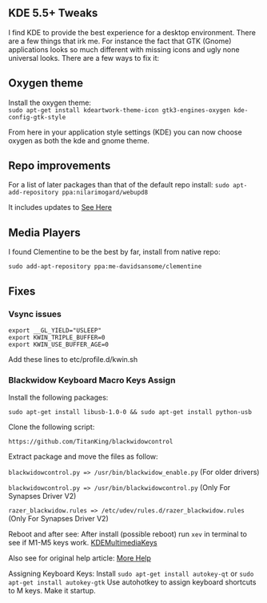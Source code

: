 ## KDE 5.5+ Tweaks ##
I find KDE to provide the best experience for a desktop environment. There are a few things that irk me. For instance the fact that GTK (Gnome) applications looks so much different with missing icons and ugly none universal looks. There are a few ways to fix it:

## Oxygen theme
Install the oxygen theme:  
`sudo apt-get install kdeartwork-theme-icon gtk3-engines-oxygen kde-config-gtk-style`

From here in your application style settings (KDE) you can now choose oxygen as both the kde and gnome theme.

## Repo improvements
For a list of later packages than that of the default repo install:
`sudo apt-add-repository ppa:nilarimogard/webupd8`

It includes updates to [See Here](https://launchpad.net/~nilarimogard/+archive/ubuntu/webupd8)

## Media Players
I found Clementine to be the best by far, install from native repo:

`sudo add-apt-repository ppa:me-davidsansome/clementine`

## Fixes

### Vsync issues

```
export __GL_YIELD="USLEEP"
export KWIN_TRIPLE_BUFFER=0
export KWIN_USE_BUFFER_AGE=0
```

Add these lines to etc/profile.d/kwin.sh

### Blackwidow Keyboard Macro Keys Assign

Install the following packages:

`sudo apt-get install libusb-1.0-0 && sudo apt-get install python-usb`

Clone the following script:

`https://github.com/TitanKing/blackwidowcontrol`

Extract package and move the files as follow:

`blackwidowcontrol.py => /usr/bin/blackwidow_enable.py` (For older drivers)

`blackwidowcontrol.py => /usr/bin/blackwidowcontrol.py` (Only For Synapses Driver V2)

`razer_blackwidow.rules => /etc/udev/rules.d/razer_blackwidow.rules` (Only For Synapses Driver V2)

Reboot and after see:
After install (possible reboot) run `xev` in terminal to see if M1-M5 keys work.
[KDEMultimediaKeys](https://wiki.kubuntu.org/KDEMultimediaKeys)

Also see for original help article:
[More Help](http://superuser.com/questions/342107/getting-macro-keys-from-a-razer-blackwidow-to-work-on-linux)

Assigning Keyboard Keys:
Install `sudo apt-get install autokey-qt` or `sudo apt-get install autokey-gtk`
Use autohotkey to assign keyboard shortcuts to M keys. 
Make it startup.
